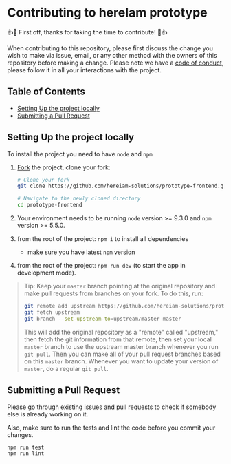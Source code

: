 # Contributing to hereIam prototype

👍🎉 First off, thanks for taking the time to contribute! 🎉👍

When contributing to this repository, please first discuss the change you wish to make via issue, email, or any other method with the owners of this repository before making a change.
Please note we have a [code of conduct](https://github.com/hereiam-solutions/prototype-frontend/blob/master/.github/CODE_OF_CONDUCT.md), please follow it in all your interactions with the project.

## Table of Contents

- [Setting Up the project locally](#setting-up-the-project-locally)
- [Submitting a Pull Request](#submitting-a-pull-request)

## Setting Up the project locally

To install the project you need to have `node` and `npm`

1.  [Fork](https://help.github.com/articles/fork-a-repo/) the project, clone
    your fork:

    ```sh
    # Clone your fork
    git clone https://github.com/hereiam-solutions/prototype-frontend.git

    # Navigate to the newly cloned directory
    cd prototype-frontend
    ```

2.  Your environment needs to be running `node` version >= 9.3.0 and `npm` version >= 5.5.0.

3.  from the root of the project: `npm i` to install all dependencies

    - make sure you have latest `npm` version

4.  from the root of the project: `npm run dev` (to start the app in development mode).

> Tip: Keep your `master` branch pointing at the original repository and make
> pull requests from branches on your fork. To do this, run:
>
> ```sh
> git remote add upstream https://github.com/hereiam-solutions/prototype-frontend.git
> git fetch upstream
> git branch --set-upstream-to=upstream/master master
> ```
>
> This will add the original repository as a "remote" called "upstream," then
> fetch the git information from that remote, then set your local `master`
> branch to use the upstream master branch whenever you run `git pull`. Then you
> can make all of your pull request branches based on this `master` branch.
> Whenever you want to update your version of `master`, do a regular `git pull`.

## Submitting a Pull Request

Please go through existing issues and pull requests to check if somebody else is already working on it.

Also, make sure to run the tests and lint the code before you commit your
changes.

```sh
npm run test
npm run lint
```